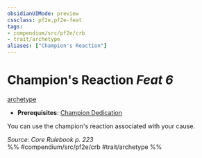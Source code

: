 ```yaml
---
obsidianUIMode: preview
cssclass: pf2e,pf2e-feat
tags:
- compendium/src/pf2e/crb
- trait/archetype
aliases: ["Champion's Reaction"]
---
```

# Champion's Reaction  *Feat 6*  
[archetype](/rules/traits/archetype.md)  

- **Prerequisites**: [Champion Dedication](/compendium/feats/champion-dedication.md)

You can use the champion's reaction associated with your cause.

*Source: Core Rulebook p. 223*  
%% #compendium/src/pf2e/crb #trait/archetype %%